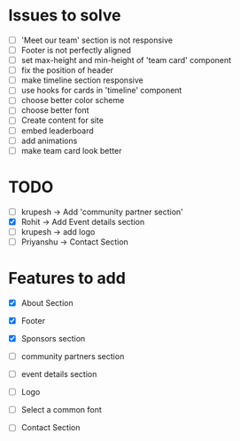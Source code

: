 # Issues to solve
- [ ] 'Meet our team' section is not responsive
- [ ] Footer is not perfectly aligned
- [ ] set max-height and min-height of 'team card' component
- [ ] fix the position of header
- [ ] make timeline section responsive
- [ ] use hooks for cards in 'timeline' component
- [ ] choose better color scheme 
- [ ] choose better font
- [ ] Create content for site
- [ ] embed leaderboard
- [ ] add animations
- [ ] make team card look better

# TODO
- [ ] krupesh -> Add 'community partner section'
- [x] Rohit -> Add Event details section
- [ ] krupesh -> add logo
- [ ] Priyanshu -> Contact Section

# Features to add
- [x] About Section
- [x] Footer
- [x] Sponsors section
- [ ] community partners section
- [ ] event details section
- [ ] Logo
- [ ] Select a common font
- [ ] Contact Section


